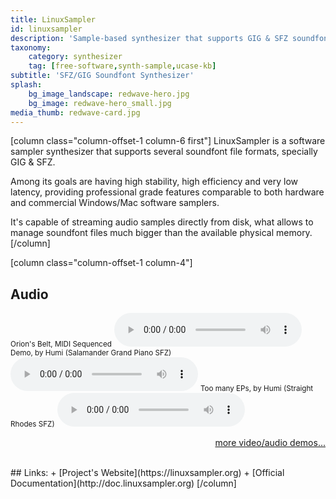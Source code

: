 ```yaml
---
title: LinuxSampler
id: linuxsampler
description: 'Sample-based synthesizer that supports GIG & SFZ soundfont formats'
taxonomy:
    category: synthesizer
    tag: [free-software,synth-sample,ucase-kb]
subtitle: 'SFZ/GIG Soundfont Synthesizer'
splash:
    bg_image_landscape: redwave-hero.jpg
    bg_image: redwave-hero_small.jpg
media_thumb: redwave-card.jpg
---
```

[column class="column-offset-1 column-6 first"]
LinuxSampler is a software sampler synthesizer that supports several soundfont file formats, specially GIG & SFZ.

Among its goals are having high stability, high efficiency and very low latency, providing professional grade features comparable to both hardware and commercial Windows/Mac software samplers.

It's capable of streaming audio samples directly from disk, what allows to manage soundfont files much bigger than the available physical memory.
[/column]

[column class="column-offset-1 column-4"]
## Audio
<small>Orion's Belt, MIDI Sequenced</small>
![Orion's Belt, MIDI Sequenced](OrionsBelt.ogg)
<small>Demo, by Humi (Salamander Grand Piano SFZ)</small>
![SalamanderGrandPianoDemoByHumi.mp3](SalamanderGrandPianoDemoByHumi.mp3)
<small>Too many EPs, by Humi (Straight Rhodes SFZ)</small>
![RhodesHammondByHumi.mp3](RhodesHammondByHumi.mp3)
<br>
<p align="right">
 <a href="https://wiki.zynthian.org/index.php/Zynthian_Sound_Demos" target="_blank">more video/audio demos...</a>
</p>
<br>
## Links:
+ [Project's Website](https://linuxsampler.org)
+ [Official Documentation](http://doc.linuxsampler.org)
[/column]
